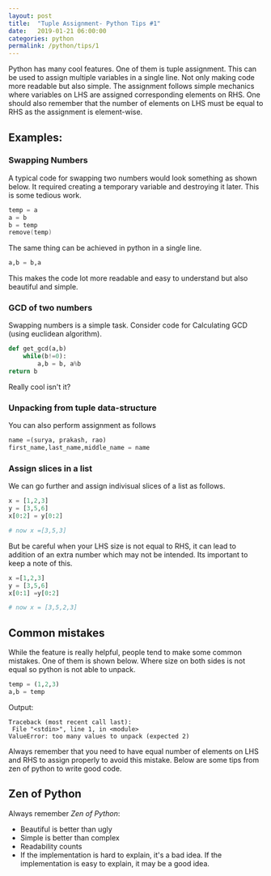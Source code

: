 ```yaml
---
layout: post
title:  "Tuple Assignment- Python Tips #1"
date:   2019-01-21 06:00:00
categories: python
permalink: /python/tips/1
---
```





Python has many cool features. One of them is tuple assignment. This can be used to assign multiple variables in a single line. Not only making code more readable but also simple. The assignment follows simple mechanics where variables on LHS are assigned corresponding elements on RHS. One should also remember that the number of elements on LHS must be equal to RHS as the assignment is element-wise. 

## Examples: 

### Swapping Numbers

A typical code for swapping two numbers would look something as shown below. It required creating a temporary variable and destroying it later. This is some tedious work.

```c
temp = a
a = b 
b = temp 
remove(temp)
```

The same thing can be achieved in python in a single line. 

```python
a,b = b,a
```

This makes the code lot more readable and easy to understand but also beautiful and simple. 


### GCD of two numbers
Swapping numbers is a simple task. Consider code for Calculating GCD (using euclidean algorithm). 

``` python 
def get_gcd(a,b)
	while(b!=0):
		a,b = b, a%b
return b
```
Really cool isn't it? 

### Unpacking from tuple data-structure

You can also perform assignment as follows
```python
name =(surya, prakash, rao)
first_name,last_name,middle_name = name
```

### Assign slices in a list

We can go further and assign indivisual slices of a list as follows.

```python
x = [1,2,3]
y = [3,5,6]
x[0:2] = y[0:2]

# now x =[3,5,3]
```
But be careful when your LHS size is not equal to RHS, it can lead to addition of an extra number which may not be intended. Its important to keep a note of this.
```python
x =[1,2,3]
y = [3,5,6]
x[0:1] =y[0:2]

# now x = [3,5,2,3]
```

## Common mistakes

While the feature is really helpful, people tend to make some common mistakes. One of them is shown below. Where size on both sides is not equal so python is not able to unpack.

```python 
temp = (1,2,3)
a,b = temp
```
Output:
```output
Traceback (most recent call last):
 File "<stdin>", line 1, in <module>
ValueError: too many values to unpack (expected 2)
```
Always remember that you need to have equal number of elements on LHS and RHS to assign properly to avoid this mistake. Below are some tips from zen of python to write good code.

## Zen of Python

Always remember *Zen of Python*:
* Beautiful is better than ugly
* Simple is better than complex
* Readability counts
* If the implementation is hard to explain, it's a bad idea. If the implementation is easy to explain, it may be a good idea.

